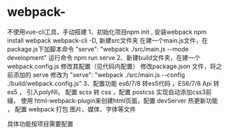 # webpack-
不使用vue-cli工具，手动搭建
1、初始化项目npm init , 安装webpack npm install webpack webpack-cli -D, 新建src文件夹 在建一个main.js文件，在package.js下加脚本命令 
  "serve": "webpack ./src/main.js --mode development"      运行命令 npm run serve
2、新建build文件夹，在建一个webpack.config.js  修改其配置（见代码内配置）   修改package.json 文件，将之前添加的 serve 修改为 
   "serve": "webpack ./src/main.js --config ./build/webpack.config.js"
3、配置功能   es6/7/8 转es5代码 ，ES6/7/8 Api 转es5 ， 引入polyfill，   配置 scss 转 css ，配置 postcss 实现自动添加css3前缀，
使用 html-webpack-plugin来创建html页面，配置 devServer 热更新功能 ， 配置 webpack 打包 图片、媒体、字体等文件

具体功能按项目需要配置
